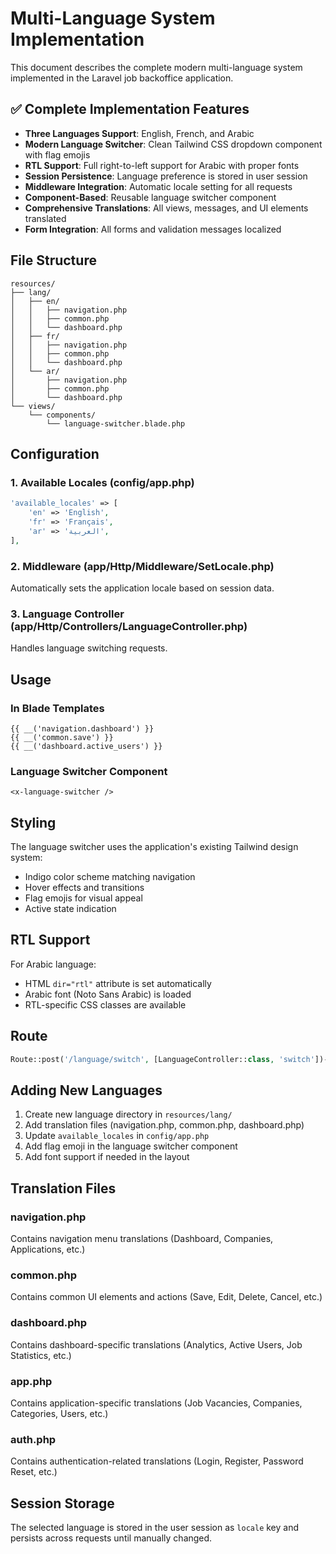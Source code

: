 # Multi-Language System Implementation

This document describes the complete modern multi-language system implemented in the Laravel job backoffice application.

## ✅ Complete Implementation Features

- **Three Languages Support**: English, French, and Arabic
- **Modern Language Switcher**: Clean Tailwind CSS dropdown component with flag emojis
- **RTL Support**: Full right-to-left support for Arabic with proper fonts
- **Session Persistence**: Language preference is stored in user session
- **Middleware Integration**: Automatic locale setting for all requests
- **Component-Based**: Reusable language switcher component
- **Comprehensive Translations**: All views, messages, and UI elements translated
- **Form Integration**: All forms and validation messages localized

## File Structure

```
resources/
├── lang/
│   ├── en/
│   │   ├── navigation.php
│   │   ├── common.php
│   │   └── dashboard.php
│   ├── fr/
│   │   ├── navigation.php
│   │   ├── common.php
│   │   └── dashboard.php
│   └── ar/
│       ├── navigation.php
│       ├── common.php
│       └── dashboard.php
└── views/
    └── components/
        └── language-switcher.blade.php
```

## Configuration

### 1. Available Locales (config/app.php)
```php
'available_locales' => [
    'en' => 'English',
    'fr' => 'Français',
    'ar' => 'العربية',
],
```

### 2. Middleware (app/Http/Middleware/SetLocale.php)
Automatically sets the application locale based on session data.

### 3. Language Controller (app/Http/Controllers/LanguageController.php)
Handles language switching requests.

## Usage

### In Blade Templates
```blade
{{ __('navigation.dashboard') }}
{{ __('common.save') }}
{{ __('dashboard.active_users') }}
```

### Language Switcher Component
```blade
<x-language-switcher />
```

## Styling

The language switcher uses the application's existing Tailwind design system:
- Indigo color scheme matching navigation
- Hover effects and transitions
- Flag emojis for visual appeal
- Active state indication

## RTL Support

For Arabic language:
- HTML `dir="rtl"` attribute is set automatically
- Arabic font (Noto Sans Arabic) is loaded
- RTL-specific CSS classes are available

## Route

```php
Route::post('/language/switch', [LanguageController::class, 'switch'])->name('language.switch');
```

## Adding New Languages

1. Create new language directory in `resources/lang/`
2. Add translation files (navigation.php, common.php, dashboard.php)
3. Update `available_locales` in `config/app.php`
4. Add flag emoji in the language switcher component
5. Add font support if needed in the layout

## Translation Files

### navigation.php
Contains navigation menu translations (Dashboard, Companies, Applications, etc.)

### common.php
Contains common UI elements and actions (Save, Edit, Delete, Cancel, etc.)

### dashboard.php
Contains dashboard-specific translations (Analytics, Active Users, Job Statistics, etc.)

### app.php
Contains application-specific translations (Job Vacancies, Companies, Categories, Users, etc.)

### auth.php
Contains authentication-related translations (Login, Register, Password Reset, etc.)

## Session Storage

The selected language is stored in the user session as `locale` key and persists across requests until manually changed.